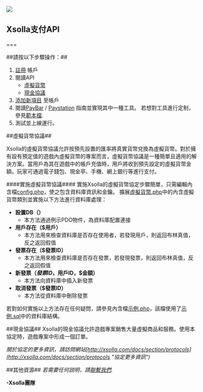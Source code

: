 ![](http://xsolla.com/img/xsolla-logo2.png)

## Xsolla支付API ##

===

##請按以下步驟操作：##


1. [註冊](https://account.xsolla.com/index.php?a=registrationForm "帳戶註冊") 帳戶
2. 閱讀API
   * [虛擬貨幣](https://github.com/xsolla/Xsolla-Payment-API/blob/master/documentation/chinese/Xsolla_Virtual_Currency_API_Guide_Chinese.pdf "虛擬貨幣協定API指南")
   * [現金協議](https://github.com/xsolla/Xsolla-Payment-API/blob/master/documentation/chinese/Xsolla_Cash_API_Guide_Chinese.pdf "現金協定API指南")
3. [添加新項目](https://account.xsolla.com/index.php?a=projects&ext=drawfrmnewproject "添加項目") 至帳戶
4. 閱讀[PayBar](https://github.com/xsolla/Xsolla-Payment-API/blob/master/documentation/chinese/Xsolla_PayBar_Integration_Guide_Chinese.pdf "PayBar集成指南") / [Paystation](https://github.com/xsolla/Xsolla-Payment-API/blob/master/documentation/chinese/Xsolla_PayStation_Integration_Guide_Chinese.pdf "PayStation集成指南") 指南並實現其中一種工具。
若想對工具進行定制，參見[範本檔](https://github.com/xsolla/Xsolla-Payment-API/blob/master/Paystation_template.zip "Paystation範本檔").
5. 測試並上線運行。


##虛擬貨幣協議##

Xsolla的虛擬貨幣協議允許按預先設置的匯率將真實貨幣兌換為虛擬貨幣。對於擁有設有預定值的遊戲內虛擬貨幣的專案而言，虛擬貨幣協議是一種簡單且適用的解決方案。當用戶為其在遊戲中的帳戶充值時，用戶將收到預先設定的虛擬貨幣金額。玩家可通過電子錢包、現金亭、手機、網上銀行等進行支付。

####實施虛擬貨幣協議####
實施Xsolla的虛擬貨幣協定步驟簡單，只需編輯內含檔[config.php](https://github.com/xsolla/Xsolla-Payment-API/blob/master/examples/virtual_currency_protocol/inc/config.php "配置.php")，使之包含資料庫資訊和金鑰。
擴展[虛擬貨幣.php](https://github.com/xsolla/Xsolla-Payment-API/blob/master/examples/virtual_currency_protocol/inc/virtual_currency_protocol.php "虛擬貨幣.php")中的內含虛擬貨幣類別並實施以下方法進行資料庫處理：

* **設置DB（）**
    * 本方法通過例示PDO物件，為資料庫配置連接
* **用戶存在（$用戶）**
    * 本方法用來檢查資料庫是否存在使用者，若發現用戶，則返回布林真值，反之返回假值
* **發票存在（$發票ID）**
    * 本方法用來檢查資料庫是否存在發票，若發現發票，則返回布林真值，反之返回假值
* **新發票（$發票ID，$用戶ID，$金額）**
    * 本方法向資料庫中插入新發票 
* **取消發票（$發票ID）**
    * 本方法從資料庫中刪除發票

若對如何實施以上方法存在任何疑問，請參見內含檔[示例.php](https://github.com/xsolla/Xsolla-Payment-API/blob/master/examples/virtual_currency_protocol/example.php "示例.php")，該檔使用了[示例.sql](https://github.com/xsolla/Xsolla-Payment-API/blob/master/examples/virtual_currency_protocol/example.sql "示例.sql")中的資料庫結構。


##現金協議##
Xsolla的現金協議允許遊戲專案銷售大量虛擬商品和服務。使用本協定時，遊戲專案中形成一個訂單。


*關於協定的更多資訊，請訪問網站[http://xsolla.com/docs/section/protocols](http://xsolla.com/docs/section/protocols "協定更多資訊")*

##其他資源##
*若需要任何説明，請[聯繫我們](發郵件至：a.menshikov@xsolla.com "集成經理").*

**-Xsolla團隊** 
